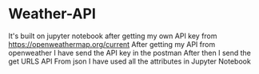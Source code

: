 # Weather-API
It's built on jupyter notebook after getting my own API key from https://openweathermap.org/current
After getting my API from openweather I have send the API key in the postman 
After then I send the get URLS API 
From json I have used all the attributes in Jupyter Notebook
